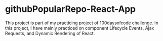 # githubPopularRepo-React-App
This project is part of my practicing project of 100daysofcode challenge. In this project, I have mainly practiced on component Lifecycle Events, Ajax Requests, and Dynamic Rendering of React.
